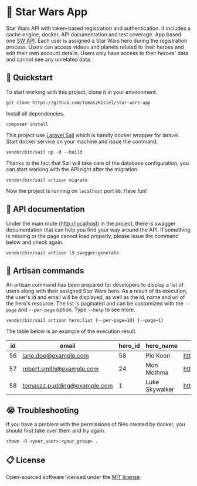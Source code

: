 # :rocket: Star Wars App

Star Wars API with token-based registration and authentication.
It includes a cache engine, docker, API documentation and test
coverage. App based one [SW API](https://swapi.dev). Each user
is assigned a Star Wars hero during the registration process. 
Users can access videos and planets related to their heroes and 
edit their own account details. Users only have access to their 
heroes' data and cannot see any unrelated data.


## :rabbit: Quickstart

To start working with this project, clone it in your environment.

```
git clone https://github.com/TomaszKisiel/star-wars-app
```

Install all dependencies.

```
composer install
```

This project use [Laravel Sail](https://laravel.com/docs/8.x/sail) which is handly docker wrapper for laravel.
Start docker service on your machine and issue the command.

```
vendor/bin/sail up -d --build
```

Thanks to the fact that Sail will take care of the database configuration, you can start working with the API right after the migration.

```
vendor/bin/sail artisan migrate
```

Now the project is running on ```localhost``` port ```80```. Have fun!


## :memo: API documentation

Under the main route ([http://localhost](http://localhost)) in the project, there is swagger documentation that can help you find your way around the API.
If something is missing or the page cannot load properly, please issue the command below and check again.

```
vendor/bin/sail artisan l5-swagger:generate
```


## :blue_book: Artisan commands

An artisan command has been prepared for developers to display a list of users along with their assigned Star Wars hero. 
As a result of its execution, the user's id and email will be displayed, as well as the id, name and url of the hero's resource.
The list is paginated and can be customized with the ```--page``` and ```--per-page``` option. Type ```--help``` to see more.

```
vendor/bin/sail artisan hero:list {--per-page=10} {--page=1}
```

The table below is an example of the execution result.

| id | email                       | hero_id | hero_name      | hero_url                        |
|----|-----------------------------|---------|----------------|---------------------------------|
| 56 | jane.doe@example.com        | 58      | Plo Koon       | http://swapi.dev/api/people/58/ |
| 57 | robert.smith@example.com    | 24      | Mon Mothma     | http://swapi.dev/api/people/24/ |
| 58 | tomaszz.pudding@example.com | 1       | Luke Skywalker | http://swapi.dev/api/people/1/  |


## :sob: Troubleshooting

If you have a problem with the permissions of files created by
docker, you should first take over them and try again.

```
chown -R <your_user>:<your_group> .
```


## :clipboard: License

Open-sourced software licensed under the [MIT license](https://opensource.org/licenses/MIT).
